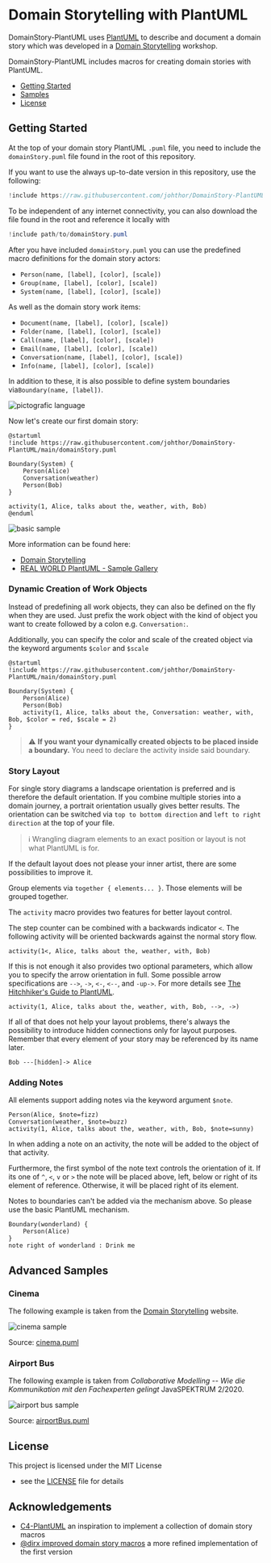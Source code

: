 # Domain Storytelling with PlantUML

DomainStory-PlantUML uses [PlantUML](http://en.plantuml.com/) to describe and
document a domain story which was developed in a
[Domain Storytelling](http://www.domainstorytelling.org) workshop.

DomainStory-PlantUML includes macros for creating domain stories with PlantUML.

* [Getting Started](#getting-started)
* [Samples](#advanced-samples)
* [License](#license)

## Getting Started

At the top of your domain story PlantUML `.puml` file,
you need to include the `domainStory.puml` file
found in the root of this repository.

If you want to use the always up-to-date version in this repository,
use the following:

```c#
!include https://raw.githubusercontent.com/johthor/DomainStory-PlantUML/main/domainStory.puml
```

To be independent of any internet connectivity,
you can also download the file found in the root
and reference it locally with

```c#
!include path/to/domainStory.puml
```

After you have included `domainStory.puml` you can use the predefined macro
definitions for the domain story actors:

* `Person(name, [label], [color], [scale])`
* `Group(name, [label], [color], [scale])`
* `System(name, [label], [color], [scale])`

As well as the domain story work items:

* `Document(name, [label], [color], [scale])`
* `Folder(name, [label], [color], [scale])`
* `Call(name, [label], [color], [scale])`
* `Email(name, [label], [color], [scale])`
* `Conversation(name, [label], [color], [scale])`
* `Info(name, [label], [color], [scale])`

In addition to these,
it is also possible to define system boundaries via`Boundary(name, [label])`.

![pictografic language](http://www.plantuml.com/plantuml/proxy?cache=no&src=https://raw.githubusercontent.com/johthor/DomainStory-PlantUML/main/samples/pictograficLanguage.puml)


Now let's create our first domain story:

```
@startuml
!include https://raw.githubusercontent.com/johthor/DomainStory-PlantUML/main/domainStory.puml

Boundary(System) {
    Person(Alice)
    Conversation(weather)
    Person(Bob)
}

activity(1, Alice, talks about the, weather, with, Bob)
@enduml
```

![basic sample](http://www.plantuml.com/plantuml/proxy?cache=no&src=https://raw.githubusercontent.com/johthor/DomainStory-PlantUML/main/samples/basic.puml)

More information can be found here:

* [Domain Storytelling](http://www.domainstorytelling.org)
* [REAL WORLD PlantUML - Sample Gallery](https://real-world-plantuml.com/)

### Dynamic Creation of Work Objects

Instead of predefining all work objects,
they can also be defined on the fly when they are used.
Just prefix the work object with the kind of object you want to create
followed by a colon e.g. `Conversation:`.

Additionally, you can specify the color and scale of the created object
via the keyword arguments `$color` and `$scale`

```
@startuml
!include https://raw.githubusercontent.com/johthor/DomainStory-PlantUML/main/domainStory.puml

Boundary(System) {
    Person(Alice)
    Person(Bob)
    activity(1, Alice, talks about the, Conversation: weather, with, Bob, $color = red, $scale = 2)
}
```
> :warning: **If you want your dynamically created objects to be placed inside a boundary.**
> You need to declare the activity inside said boundary.

### Story Layout

For single story diagrams a landscape orientation is preferred
and is therefore the default orientation.
If you combine multiple stories into a domain journey,
a portrait orientation usually gives better results.
The orientation can be switched via `top to bottom direction` and `left to right direction` at the top of your file.

> :information_source: Wrangling diagram elements to an exact position
> or layout is not what PlantUML is for.

If the default layout does not please your inner artist,
there are some possibilities to improve it.

Group elements via `together { elements... }`.
Those elements will be grouped together.
 
The `activity` macro provides two features for better layout control.

The step counter can be combined with a backwards indicator `<`.
The following activity will be oriented backwards against the normal story flow.

```
activity(1<, Alice, talks about the, weather, with, Bob)
```

If this is not enough it also provides two optional parameters,
which allow you to specify the arrow orientation in full.
Some possible arrow specifications are `-->`, `->`, `<-`, `<--`, and `-up->`.
For more details see [The Hitchhiker's Guide to PlantUML](https://crashedmind.github.io/PlantUMLHitchhikersGuide/layout/layout.html#arrows-for-layout).

```
activity(1, Alice, talks about the, weather, with, Bob, -->, ->)
```

If all of that does not help your layout problems,
there's always the possibility to introduce hidden connections
only for layout purposes.
Remember that every element of your story may be referenced by its name later.

```
Bob ---[hidden]-> Alice
```

### Adding Notes

All elements support adding notes via the keyword argument `$note`.

```
Person(Alice, $note=fizz)
Conversation(weather, $note=buzz)
activity(1, Alice, talks about the, weather, with, Bob, $note=sunny)
```

In when adding a note on an activity,
the note will be added to the object of that activity.

Furthermore, the first symbol of the note text controls the orientation of it.
If its one of `^`, `<`, `v` or `>` the note will be placed
above, left, below or right of its element of reference.
Otherwise, it will be placed right of its element.

Notes to boundaries can't be added via the mechanism above.
So please use the basic PlantUML mechanism.

```
Boundary(wonderland) {
    Person(Alice)
}
note right of wonderland : Drink me
```

## Advanced Samples

### Cinema

The following example is taken from the [Domain Storytelling](http://www.domainstorytelling.org) website.

![cinema sample](http://www.plantuml.com/plantuml/proxy?cache=no&src=https://raw.githubusercontent.com/johthor/DomainStory-PlantUML/main/samples/cinema.puml)

Source: [cinema.puml](samples/cinema.puml)

### Airport Bus

The following example is taken from _Collaborative Modelling -- Wie die
Kommunikation mit den Fachexperten gelingt_ JavaSPEKTRUM 2/2020.

![airport bus
sample](http://www.plantuml.com/plantuml/proxy?cache=no&src=https://raw.githubusercontent.com/johthor/DomainStory-PlantUML/main/samples/airportBus.puml)

Source: [airportBus.puml](samples/airportBus.puml)

## License

This project is licensed under the MIT License
- see the [LICENSE](LICENSE) file for details

## Acknowledgements

- [C4-PlantUML](https://github.com/plantuml-stdlib/C4-PlantUML) an inspiration to implement a collection of domain story macros
- [@dirx improved domain story macros](https://gist.github.com/dirx/426e3099f07658965ee762cc70eba3cf) a more refined implementation of the first version
